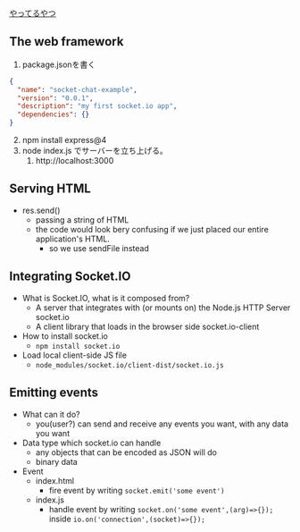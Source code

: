 <a href="https://socket.io/get-started/chat">やってるやつ</a>

## The web framework

1. package.jsonを書く
```json
{
  "name": "socket-chat-example",
  "version": "0.0.1",
  "description": "my first socket.io app",
  "dependencies": {}
}
```
2. npm install express@4
3. node index.js でサーバーを立ち上げる。
   1. <a hred="http://localhost:3000">http://localhost:3000</a>

## Serving HTML

- res.send()
  - passing a string of HTML
  - the code would look bery confusing if we just placed our entire application's HTML.
    - so we use sendFile instead

## Integrating Socket.IO

- What is Socket.IO, what is it composed from?
  - A server that integrates with (or mounts on) the Node.js HTTP Server socket.io
  - A client library that loads in the browser side socket.io-client
- How to install socket.io
  - ```npm install socket.io```
- Load local client-side JS file
  - ```node_modules/socket.io/client-dist/socket.io.js```

## Emitting events
- What can it do?
  - you(user?) can send and receive any events you want, with any data you want
- Data type which socket.io can handle
  - any objects that can be encoded as JSON will do
  - binary data
- Event
  - index.html
    - fire event by writing ```socket.emit('some event')```
  - index.js
    - handle event by writing ```socket.on('some event',(arg)=>{});``` inside ```io.on('connection',(socket)=>{});```